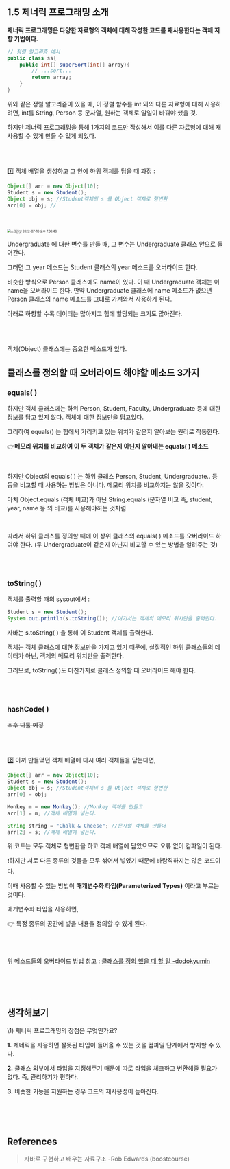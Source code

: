 ## 1.5 제너릭 프로그래밍 소개

**제너릭 프로그래밍은 다양한 자료형의 객체에 대해 작성한 코드를 재사용한다는 객체 지향 기법이다.**

```java
// 정렬 알고리즘 예시
public class ss{
	public int[] superSort(int[] array){
		// ...sort...
		return array;
	}
}
```

위와 같은 정렬 알고리즘이 있을 때, 이 정렬 함수를 int 외의 다른 자료형에 대해 사용하려면,   int를 String, Person 등 문자열, 원하는 객체로 일일이 바꿔야 했을 것.

하지만 제너릭 프로그래밍을 통해  1가지의 코드만 작성해서 이를 다른 자료형에 대해 재사용할 수 있게 만들 수 있게 되었다.

<br>

<br>

1️⃣ 객체 배열을 생성하고 그 안에 하위 객체를 담을 때 과정 :

```java
Object[] arr = new Object[10];
Student s = new Student();
Object obj = s; //Student객체의 s 를 Object 객체로 형변환
arr[0] = obj; //
```

<br>

<br>

<img src="../images/2022-07-10-자료구조(Java) 5강. 제너릭 프로그래밍 소개/스크린샷 2022-07-10 오후 7.00.48.png" alt="스크린샷 2022-07-10 오후 7.00.48" style="zoom:50%;" />

Undergraduate 에 대한 변수를 만들 때, 그 변수는 Undergraduate 클래스 안으로 들어간다.

그러면 그 year 메소드는 Student 클래스의 year 메소드를 오버라이드 한다.

비슷한 방식으로 Person 클래스에도 name이 있다. 이 때 Undergraduate 객체는 이 name을 오버라이드 한다. 만약 Undergraduate 클래스에 name 메소드가 없으면 Person 클래스의 name 메소드를 그대로 가져와서 사용하게 된다.

아래로 하향할 수록 데이터는 많아지고 힙에 할당되는 크기도 많아진다.

<br>

<br>

객체(Object) 클래스에는 중요한 메소드가 있다.

## 클래스를 정의할 때 오버라이드 해야할 메소드 3가지

### **equals( )**

하지만 객체 클래스에는 하위 Person, Student, Faculty, Undergraduate 등에 대한 정보를 담고 있지 않다. 객체에 대한 정보만을 담고있다.

그리하여 equals() 는 힙에서 가리키고 있는 위치가 같은지 알아보는 원리로 작동한다.

👉**메모리 위치를 비교하여 이 두 객체가 같은지 아닌지 알아내는 equals( ) 메소드**

<br>

하지만 Object의 equals( ) 는 하위 클래스 Person, Student, Undergraduate.. 등등을 비교할 때 사용하는 방법은 아니다. 메모리 위치를 비교하지는 않을 것이다. 

마치 Object.equals (객체 비교)가 아닌 String.equals (문자열 비교 즉, student, year, name 등 의 비교)를 사용해야하는 것처럼

<br>

따라서 하위 클래스를 정의할 때에 이 상위 클래스의 equals( ) 메소드를 오버라이드 하여야 한다. (두 Undergraduate이 같은지 아닌지 비교할 수 있는 방법을 알려주는 것)

<br>

<br>

### toString( )

객체를 출력할 때의 sysout에서 : 

```java
Student s = new Student();
System.out.println(s.toString()); //여기서는 객체의 메모리 위치만을 출력한다.
```

자바는 s.toString( ) 을 통해 이 Student 객체를 출력한다.

객체는 객체 클래스에 대한 정보만을 가지고 있기 때문에, 실질적인 하위 클래스들의 데이터가 아닌, 객체의 메모리 위치만을 출력한다.

그러므로, toString( )도 마찬가지로 클래스 정의할 때 오버라이드 해야 한다.

<br>

<br>

### hashCode( )

~~추후 다룰 예정~~

<br>

<br>

2️⃣ 아까 만들었던 객체 배열에 다시 여러 객체들을 담는다면,

```java
Object[] arr = new Object[10];
Student s = new Student();
Object obj = s; //Student객체의 s 를 Object 객체로 형변환
arr[0] = obj;

Monkey m = new Monkey(); //Monkey 객체를 만들고
arr[1] = m; //객체 배열에 넣는다.

String string = "Chalk & Cheese"; //문자열 객체를 만들어
arr[2] = s;	//객체 배열에 넣는다.
```

위 코드는 모두 객체로 형변환을 하고 객체 배열에 담았으므로 오류 없이 컴파일이 된다.

❗️하지만 서로 다른 종류의 것들을 모두 섞어서 넣었기 때문에 바람직하지는 않은 코드이다.



이때 사용할 수 있는 방법이 **매개변수화 타입(Parameterized Types)** 이라고 부르는 것이다.

매개변수화 타입을 사용하면,

👉 특정 종류의 공간에 넣을 내용을 정의할 수 있게 된다.

<br>

<br>

위 메소드들의 오버라이드 방법 참고 : [클래스를 정의 했을 때 할 일 -dodokyumin](https://dodokyumin.github.io/Java-%ED%81%B4%EB%9E%98%EC%8A%A4%EB%A5%BC-%EC%A0%95%EC%9D%98%ED%96%88%EC%9D%84-%EB%95%8C-%ED%95%A0-%EC%9D%BC-(Webmarket-%EA%B5%AC%ED%98%84-1)/)

<br>

<br>

<br>

## 생각해보기

\1) 제너릭 프로그래밍의 장점은 무엇인가요?

**1.** 제네릭을 사용하면 잘못된 타입이 들어올 수 있는 것을 컴파일 단계에서 방지할 수 있다.

**2.** 클래스 외부에서 타입을 지정해주기 때문에 따로 타입을 체크하고 변환해줄 필요가 없다. 즉, 관리하기가 편하다.

**3.** 비슷한 기능을 지원하는 경우 코드의 재사용성이 높아진다.

<br>

<br>

<br>

## References

> 자바로 구현하고 배우는 자료구조 -Rob Edwards (boostcourse) 